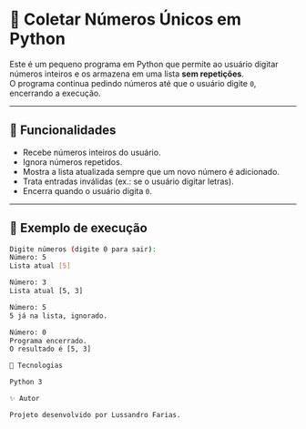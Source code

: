 # 🐍 Coletar Números Únicos em Python

Este é um pequeno programa em Python que permite ao usuário digitar números inteiros e os armazena em uma lista **sem repetições**.  
O programa continua pedindo números até que o usuário digite `0`, encerrando a execução.

---

## 🚀 Funcionalidades
- Recebe números inteiros do usuário.
- Ignora números repetidos.
- Mostra a lista atualizada sempre que um novo número é adicionado.
- Trata entradas inválidas (ex.: se o usuário digitar letras).
- Encerra quando o usuário digita `0`.

---

## 📌 Exemplo de execução

```bash
Digite números (digite 0 para sair):
Número: 5
Lista atual [5]

Número: 3
Lista atual [5, 3]

Número: 5
5 já na lista, ignorado.

Número: 0
Programa encerrado.
O resultado é [5, 3]

📖 Tecnologias

Python 3

✨ Autor

Projeto desenvolvido por Lussandro Farias.